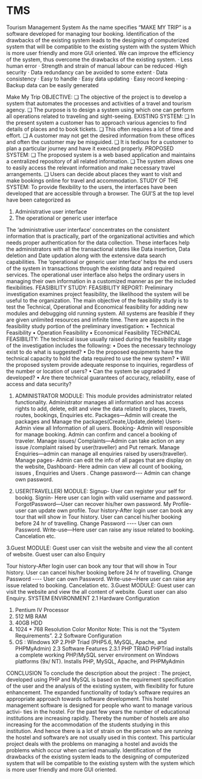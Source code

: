 # TMS
Tourism Management System
As the name specifies “MAKE MY TRIP” is a software developed for managing tour
booking.
Identification of the drawbacks of the existing system leads to the designing of computerized
system that will be compatible to the existing system with the system Which is more user friendly
and more GUI oriented. We can improve the efficiency of the system, thus overcome the drawbacks
of the existing system.
· Less human error
· Strength and strain of manual labour can be reduced
·High security
· Data redundancy can be avoided to some extent
· Data consistency
· Easy to handle
· Easy data updating
· Easy record keeping
· Backup data can be easily generated


Make My Trip
OBJECTIVE:
❑ The objective of the project is to develop a system that automates the processes and activities
of a travel and tourism agency.
❑ The purpose is to design a system using which one can perform all operations related to
traveling and sight-seeing.
EXISTING SYSTEM:
❑ In the present system a customer has to approach various agencies to find details of places
and to book tickets.
❑ This often requires a lot of time and effort.
❑ A customer may not get the desired information from these offices and often the customer
may be misguided.
❑ It is tedious for a customer to plan a particular journey and have it executed properly.
PROPOSED SYSTEM:
❑ The proposed system is a web based application and maintains a centralized repository of all
related information.
❑ The system allows one to easily access the relevant information and make necessary travel
arrangements.
❑ Users can decide about places they want to visit and make bookings online for travel and
accommodation.
STUDY OF THE SYSTEM:
To provide flexibility to the users, the interfaces have been developed that are accessible through a
browser. The GUI’S at the top level have been categorized as
1. Administrative user interface
2. The operational or generic user interface

The ‘administrative user interface’ concentrates on the consistent information that is practically, part
of the organizational activities and which needs proper authentication for the data collection. These
interfaces help the administrators with all the transactional states like Data insertion, Data deletion
and Date updation along with the extensive data search capabilities.
The ‘operational or generic user interface’ helps the end users of the system in transactions through
the existing data and required services. The operational user interface also helps the ordinary users in
managing their own information in a customized manner as per the included flexibilities.
FEASIBILITY STUDY:
FEASIBILITY REPORT:
Preliminary investigation examines project feasibility, the likelihood the system will be
useful to the organization. The main objective of the feasibility study is to test the Technical,
Operational and Economical feasibility for adding new modules and debugging old running system.
All systems are feasible if they are given unlimited resources and infinite time. There are aspects in
the feasibility study portion of the preliminary investigation:
• Technical Feasibility
• Operation Feasibility
• Economical Feasibility
TECHNICAL FEASIBILITY:
The technical issue usually raised during the feasibility stage of the investigation includes the
following:
• Does the necessary technology exist to do what is suggested?
• Do the proposed equipments have the technical capacity to hold the data required to use the
new system?
• Will the proposed system provide adequate response to inquiries, regardless of the number or
location of users?
• Can the system be upgraded if developed?
• Are there technical guarantees of accuracy, reliability, ease of access and data security?



1. ADMINISTRATOR MODULE:
This module provides administrator related functionality. Administrator manages all information and
has access rights to add, delete, edit and view the data related to places, travels, routes, bookings,
Enquiries etc.
Packages—Admin will create the packages and Manage the packages(Create,Update,delete)
Users- Admin view all Information of all users.
Booking- Admin will responsible for manage booking. Admin can confirm and cancel a booking of
traveler.
Manage issues/ Complaints—Admin can take action on any issue /complaint raised by
user(traveller) and Put remark.
Manage Enquiries—admin can manage all enquiries raised by users(traveller).
Manage pages- Admin can edit the info of all pages that are display on the website,
Dashboard- Here admin can view all count of booking, issues , Enquiries and Users .
Change password--- Admin can change own password.


2. USER(TRAVELLER) MODULE:
Signup- User can register your self for bookig.
Signin- Here user can login with valid username and password.
ForgotPassword—User can recover his/her own password.
My Profile- user can update own profile.
Tour history-After login user can book any tour that will show in Tour history. User can cancel
his/her booking before 24 hr of travelling.
Change Password ---- User can own Password.
Write-use—Here user can raise any issue related to booking. Cancelation etc.

3.Guest MODULE:
Guest user can visit the website and view the all content of website. Guest user can also Enquiry




Tour history-After login user can book any tour that will show in Tour history. User can cancel
his/her booking before 24 hr of travelling.
Change Password ---- User can own Password.
Write-use—Here user can raise any issue related to booking. Cancelation etc.
3.Guest MODULE:
Guest user can visit the website and view the all content of website. Guest user can also Enquiry.
SYSTEM ENVIRONMENT
2.1 Hardware Configuration
1. Pentium IV Processor
2. 512 MB RAM
3. 40GB HDD
4. 1024 * 768 Resolution Color Monitor
Note: This is not the “System Requirements”.
2.2 Software Configuration
1. OS : Windows XP
2.PHP Triad (PHP5.6, MySQL, Apache, and PHPMyAdmin)
2.3 Software Features
2.3.1 PHP TRIAD
PHPTriad installs a complete working PHP/MySQL server environment on Windows
platforms (9x/ NT). Installs PHP, MySQL, Apache, and PHPMyAdmin



CONCLUSION
To conclude the description about the project : The project, developed using PHP and
MySQL is based on the requirement specification of the user and the analysis of the existing
system, with flexibility for future enhancement.
The expanded functionality of today’s software requires an appropriate approach towards software
development. This hostel management software is designed for people who want to manage various activi-
ties in the hostel. For the past few years the number of educational institutions are increasing rapidly.
Thereby the number of hostels are also increasing for the accommodation of the students studying
in this institution. And hence there is a lot of strain on the person who are running the hostel and
software’s are not usually used in this context. This particular project deals with the problems on
managing a hostel and avoids the problems which occur when carried manually.
Identification of the drawbacks of the existing system leads to the designing of
computerized system that will be compatible to the existing system with the system which is more
user friendly and more GUI oriented.
